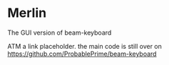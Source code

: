 # Merlin
The GUI version of beam-keyboard

ATM a link placeholder. the main code is still over on https://github.com/ProbablePrime/beam-keyboard
